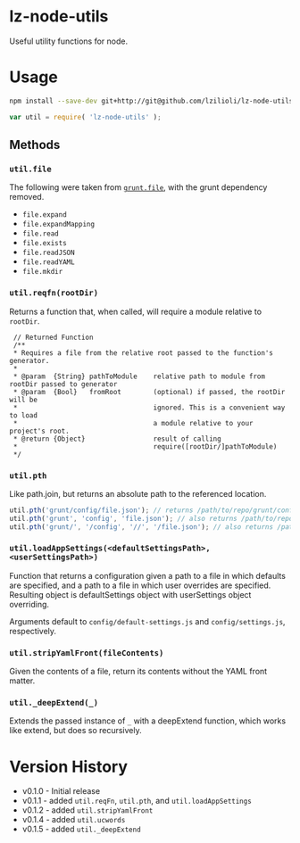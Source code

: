 lz-node-utils
=============

Useful utility functions for node.

# Usage

```bash
npm install --save-dev git+http://git@github.com/lzilioli/lz-node-utils.git
```

```javascript
var util = require( 'lz-node-utils' );
```

## Methods

### `util.file`

The following were taken from [`grunt.file`](https://github.com/gruntjs/grunt/blob/master/lib/grunt/file.js), with the grunt dependency removed.

- `file.expand`
- `file.expandMapping`
- `file.read`
- `file.exists`
- `file.readJSON`
- `file.readYAML`
- `file.mkdir`

### `util.reqfn(rootDir)`

Returns a function that, when called, will require a module relative to `rootDir`.

     // Returned Function
     /**
     * Requires a file from the relative root passed to the function's generator.
     *
     * @param  {String} pathToModule    relative path to module from rootDir passed to generator
     * @param  {Bool}   fromRoot        (optional) if passed, the rootDir will be
     *                                  ignored. This is a convenient way to load
     *                                  a module relative to your project's root.
     * @return {Object}                 result of calling
     *                                  require([rootDir/]pathToModule)
     */

### `util.pth`

Like path.join, but returns an absolute path to the referenced location.

```javascript
util.pth('grunt/config/file.json'); // returns /path/to/repo/grunt/config/file.json
util.pth('grunt', 'config', 'file.json'); // also returns /path/to/repo/grunt/config/file.json
util.pth('grunt/', '/config', '//', '/file.json'); // also returns /path/to/repo/grunt/config/file.json
```

### `util.loadAppSettings(<defaultSettingsPath>, <userSettingsPath>)`

Function that returns a configuration given a path to a file in which defaults are specified, and a path to a file in which user overrides are specified. Resulting object is defaultSettings object with userSettings object overriding.

Arguments default to `config/default-settings.js` and `config/settings.js`, respectively.

### `util.stripYamlFront(fileContents)`

Given the contents of a file, return its contents without the YAML front matter.

### `util._deepExtend(_)`

Extends the passed instance of `_` with a deepExtend function, which works like extend, but does so recursively.


# Version History

- v0.1.0 - Initial release
- v0.1.1 - added `util.reqFn`, `util.pth`, and `util.loadAppSettings`
- v0.1.2 - added `util.stripYamlFront`
- v0.1.4 - added `util.ucwords`
- v0.1.5 - added `util._deepExtend`
